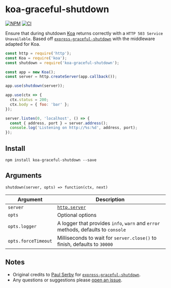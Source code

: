 # koa-graceful-shutdown

[![NPM](https://badge.fury.io/js/koa-graceful-shutdown.svg)](https://npm.im/koa-graceful-shutdown)
[![CI](https://github.com/someimportantcompany/koa-graceful-shutdown/actions/workflows/ci.yml/badge.svg)](https://github.com/someimportantcompany/koa-graceful-shutdown/actions/workflows/ci.yml)
<!-- [![Coverage](https://coveralls.io/repos/github/someimportantcompany/koa-graceful-shutdown/badge.svg?branch=master)](https://coveralls.io/github/someimportantcompany/koa-graceful-shutdown?branch=master) -->

Ensure that during shutdown [Koa](https://github.com/koajs/koa) returns correctly with a `HTTP 503 Service Unavailable`. Based off [`express-graceful-shutdown`](https://github.com/serby/express-graceful-shutdown) with the middleware adapted for Koa.

```js
const http = require('http');
const Koa = require('koa');
const shutdown = require('koa-graceful-shutdown');

const app = new Koa();
const server = http.createServer(app.callback());

app.use(shutdown(server));

app.use(ctx => {
  ctx.status = 200;
  ctx.body = { foo: 'bar' };
});

server.listen(0, 'localhost', () => {
  const { address, port } = server.address();
  console.log('Listening on http://%s:%d', address, port);
});
```

## Install

```
npm install koa-graceful-shutdown --save
```

## Arguments

```
shutdown(server, opts) => function(ctx, next)
```

| Argument | Description |
| ---- | ---- |
| `server` | [`http.server`](https://nodejs.org/dist/latest-v8.x/docs/api/http.html#http_class_http_server) |
| `opts` | Optional options |
| `opts.logger` | A logger that provides `info`, `warn` and `error` methods, defaults to `console` |
| `opts.forceTimeout` | Milliseconds to wait for `server.close()` to finish, defaults to `30000` |

## Notes

- Original credits to [Paul Serby](https://github.com/serby/) for [`express-graceful-shutdown`](https://github.com/serby/express-graceful-shutdown).
- Any questions or suggestions please [open an issue](https://github.com/jdrydn/koa-graceful-shutdown/issues).
